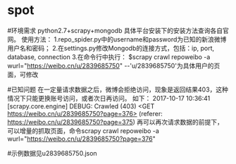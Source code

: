 # spot

#环境需求
    python2.7+scrapy+mongodb
    具体平台安装下的安装方法查询各自官网。
使用方法：
    1.repo_spider.py中的username和password为已知的新浪微博用户名和密码；
    2.在settings.py修改Mongodb的连接方式，包括：ip, port, database, connection
    3.在命令行中执行：
$scrapy crawl repoweibo -a wurl="https://weibo.cn/u/2839685750" 
    --'u/2839685750'为具体用户的页面，可修改

#已知问题
    在一定量请求数据之后，微博会拒绝访问，现象是返回结果403，这种情况下只能更换账号访问，或者次日再访问。
    如下：
    2017-10-17 10:36:41 [scrapy.core.engine] DEBUG: Crawled (403) <GET https://weibo.cn/u/2839685750?page=376> (referer: https://weibo.cn/u/2839685750?page=375)
    再可以再次请求数据的前提下，可以增量的抓取页面，命令scrapy crawl repoweibo -a wurl="https://weibo.cn/u/2839685750?page=376"

#示例数据见u2839685750.json

